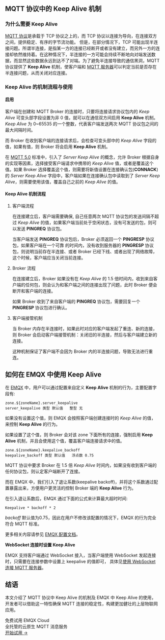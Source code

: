 ## MQTT 协议中的 Keep Alive 机制

### 为什么需要 Keep Alive

[MQTT 协议](https://www.emqx.com/zh/mqtt)是承载于 TCP 协议之上的，而 TCP 协议以连接为导向，在连接双方之间，提供稳定、有序的字节流功能。 但是，在部分情况下，TCP 可能出现半连接问题。所谓半连接，是指某一方的连接已经断开或者没有建立，而另外一方的连接却依然维持着。在这种情况下，半连接的一方可能会持续不断地向对端发送数据，而显然这些数据永远到达不了对端。为了避免半连接导致的通信黑洞，MQTT 协议提供了 **Keep Alive** 机制，使客户端和 [MQTT 服务器](https://www.emqx.io/zh)可以判定当前是否存在半连接问题，从而关闭对应连接。

### Keep Alive 的机制流程与使用

#### 启用

客户端在创建和 MQTT Broker 的连接时，只要将连接请求协议包内的 *Keep Alive* 可变头部字段设置为非 0 值，就可以在通信双方间启用 **Keep Alive** 机制。 *Keep Alive* 为 0~65535 的一个整数，代表客户端发送两次 MQTT 协议包之间的最大间隔时间。

而 Broker 在收到客户端的连接请求后，会检查可变头部中的 *Keep Alive* 字段的值，如果有值，则 Broker 将会启用 **Keep Alive** 机制。

在 [MQTT 5.0](https://www.emqx.com/zh/mqtt/mqtt5) 标准中，引入了 *Server Keep Alive* 的概念，允许 Broker 根据自身的实现等因素，选择接受客户端请求中携带的 *Keep Alive* 值，或者是覆盖这个值。如果 Broker 选择覆盖这个值，则需要将新值设置在连接确认包(**CONNACK**) 的 *Server Keep Alive* 字段中，客户端如果在连接确认包中读取到了 *Server Keep Alive*，则需要使用该值，覆盖自己之前的 *Keep Alive* 的值。

#### Keep Alive 机制流程

1. 客户端流程

   在连接建立后，客户端需要确保, 自己任意两次 MQTT 协议包的发送间隔不超过 *Keep Alive* 的值，如果客户端当前处于空闲状态，没有可发送的包，则可以发送 **PINGREQ** 协议包。

   当客户端发送 **PINGREQ** 协议包后，Broker 必须返回一个 **PINGRESP** 协议包，如果客户端在一个可靠 的时间内，没有收到服务器的 **PINGRESP** 协议包，则说明当前存在半连接、或者 Broker 已经下线、或者出现了网络故障，这个时候，客户端应当关闭当前连接。

2. Broker 流程

   在连接建立后，Broker 如果没有在 *Keep Alive* 的 1.5 倍时间内，收到来自客户端的任何包，则会认为和客户端之间的连接出现了问题，此时 Broker 便会断开和客户端的连接。

   如果 Broker 收到了来自客户端的 **PINGREQ** 协议包，需要回复一个 **PINGRESP** 协议包进行确认。

3. 客户端接管机制

   当 Broker 内存在半连接时，如果此时对应的客户端发起了重连、新的连接，则 Broker 会启动客户端接管机制：关闭旧的半连接，然后与客户端建立新的连接。

   这种机制保证了客户端不会因为 Broker 内的半连接问题，导致无法进行重连。

## 如何在 EMQX 中使用 Keep Alive

在 [EMQX](https://www.emqx.com/zh/products/emqx) 中，用户可以通过配置来自定义 **Keep Alive** 机制的行为，主要配置字段有:

```
zone.${zoneName}.server_keepalive
server_keepalive 类型 默认值   整型 无
```

如果没有设置这个值，则 EMQX 会按照客户端创建连接时的 *Keep Alive* 的值，来控制 **Keep Alive** 的行为。

如果设置了这个值，则 Broker 会对该 zone 下面所有的连接，强制启用 **Keep Alive** 机制，并且会使用这个值，覆盖客户端连接请求中的值。

```
zone.${zoneName}.keepalive_backoff
keepalive_backoff 类型 默认值   浮点数 0.75
```

MQTT 协议中要求 Broker 在 1.5 倍 *Keep Alive* 时间内，如果没有收到客户端的任何协议包，则认定客户端断开了连接。

而在 EMQX 中，我们引入了退让系数(keepalive backoff)，并将这个系数通过配置暴露出来，方便用户更灵活的控制 Broker 端的 **Keep Alive** 行为。

在引入退让系数后，EMQX 通过下面的公式来计算最大超时时间:

```
Keepalive * backoff * 2
```

*backoff*  默认值为0.75，因此在用户不修改该配置的情况下，EMQX 的行为完全符合 MQTT 标准。

更多相关内容请参见 [EMQX 配置文档](https://www.emqx.io/docs/zh/v4.3/configuration/configuration.html)。

**WebSocket 连接时设置 Keep Alive**

EMQX 支持客户端通过 WebSocket 接入，当客户端使用 WebSocket 发起连接时，只需要在连接参数中设置上 keepalive 的值即可， 具体见[使用 WebSocket 连接 MQTT 服务器](https://www.emqx.com/zh/blog/connect-to-mqtt-broker-with-websocket)。

## 结语

本文介绍了 MQTT 协议中 Keep Alive 的机制及 EMQX 中 Keep Alive 的使用，开发者可以借助这一特性确保 MQTT 连接的稳定性，构建更加健壮的上层物联网应用。


<section class="promotion">
    <div>
        免费试用 EMQX Cloud
        <div class="is-size-14 is-text-normal has-text-weight-normal">全托管的云原生 MQTT 消息服务</div>
    </div>
    <a href="https://accounts-zh.emqx.com/signup?continue=https://cloud.emqx.com/console/deployments/0?oper=new" class="button is-gradient px-5">开始试用 →</a >
</section>
